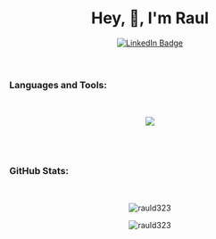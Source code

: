 <h1 align="center">Hey, 👋, I'm Raul </h1>

<div id="badges" align="center">
  <a href="https://www.linkedin.com/in/raul-davila-web/">
    <img src="https://img.shields.io/badge/LinkedIn-blue?style=for-the-badge&logo=linkedin&logoColor=white" alt="LinkedIn Badge"/>
  </a>
</div>

</br>
</br>
<h3 align="left">Languages and Tools:</h3>
</br>
<p align="center">
  <img src="https://skillicons.dev/icons?i=html,css,js,react,typescript,jest,nextjs,bootstrap,tailwind,git,github,netlify,d3,styledcomponents,vscode,threejs&perline=7" />
</p>

</br>
</br>

<h3 align="left">GitHub Stats:</h3>
</br>
<p align="center"><img src="https://github-readme-stats.vercel.app/api/top-langs?username=rauld323&show_icons=true&locale=en&layout=compact" alt="rauld323" /></p>

<p align="center"><img  src="https://github-readme-streak-stats.herokuapp.com/?user=rauld323&" alt="rauld323" /></p>
